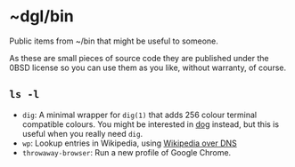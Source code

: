 # ~dgl/bin

Public items from ~/bin that might be useful to someone.

As these are small pieces of source code they are published under the 0BSD
license so you can use them as you like, without warranty, of course.

## `ls -l`

* `dig`: A minimal wrapper for `dig(1)` that adds 256 colour terminal
  compatible colours. You might be interested in [dog](https://dns.lookup.dog/)
  instead, but this is useful when you really need `dig`.
* `wp`: Lookup entries in Wikipedia, using [Wikipedia over
  DNS](https://dgl.cx/wikipedia-dns)
* `throwaway-browser`: Run a new profile of Google Chrome.
